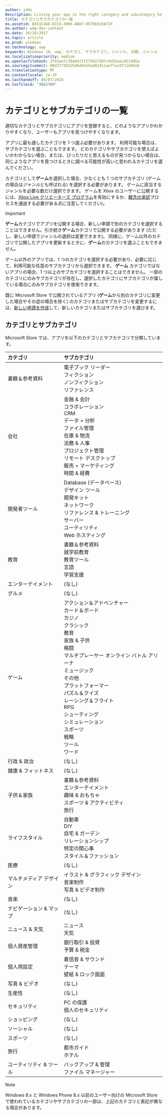 ```yaml
---
author: jnHs
Description: Listing your app in the right category and subcategory helps customers find your app and understand more about it.
title: カテゴリとサブカテゴリの一覧
ms.assetid: D451C468-DCCD-4966-AB87-8E766615A72F
ms.author: wdg-dev-content
ms.date: 10/26/2017
ms.topic: article
ms.prod: windows
ms.technology: uwp
keywords: Windows 10, uwp, カテゴリ, サブカテゴリ, ジャンル, 分類, ジャンル
ms.localizationpriority: medium
ms.openlocfilehash: 3f43ae7c70a9471f279927d87c9d55aac8519d6a
ms.sourcegitcommit: 00d27738325d6db5b5e481911ae7fac0711b05eb
ms.translationtype: MT
ms.contentlocale: ja-JP
ms.lasthandoff: 09/07/2018
ms.locfileid: "3662789"
---
```

# <a name="category-and-subcategory-table"></a>カテゴリとサブカテゴリの一覧


適切なカテゴリとサブカテゴリにアプリを登録すると、どのようなアプリかわかりやすくなり、ユーザーもアプリを見つけやすくなります。

アプリに最も適したカテゴリを 1 つ選ぶ必要があります。 利用可能な場合は、サブカテゴリを選ぶこともできます。 どのカテゴリやサブカテゴリを使えばよいかわからない場合、または、ぴったりだと思えるものが見つからない場合は、同じようなアプリを見つけるときに調べる可能性が高いと思われるカテゴリを選んでください。

カテゴリとして**ゲーム**を選択した場合、少なくとも 1 つのサブカテゴリ (ゲームの場合は*ジャンル*とも呼ばれる) を選択する必要があります。 ゲームに該当するジャンルを必要な数だけ選択できます。 ゲームを Xbox のユーザーに公開するには、[Xbox Live クリエーターズ プログラム](../xbox-live/get-started-with-creators/get-started-with-xbox-live-creators.md)を有効にするか、[概念の承認](../gaming/concept-approval.md)プロセスを通過する必要がある点に注意してください)。 

> [!IMPORTANT] 
> **ゲーム**カテゴリでアプリを公開する場合、新しい申請で別のカテゴリを選択することはできません。引き続き**ゲーム**カテゴリで公開する必要があります (ただし、新しい申請でジャンルの選択は変更できます)。 同様に、ゲーム以外のカテゴリで公開したアプリを更新するときに、**ゲーム**のカテゴリを選ぶこともできません。

ゲーム以外のアプリでは、1 つのカテゴリを選択する必要があり、必要に応じて、利用可能な任意のサブカテゴリから選択できます。 **ゲーム** カテゴリではないアプリの場合、1 つ以上のサブカテゴリを選択することはできません。 一部のカテゴリにのみサブカテゴリが存在し、選択したカテゴリにサブカテゴリが属している場合にのみサブカテゴリを使用できます。

既に Microsoft Store で公開されているアプリ (**ゲーム**から別のカテゴリに変更した場合やその逆の場合を除く) のカテゴリまたはサブカテゴリを変更するには、[新しい申請を作成](app-submissions.md)して、新しいカテゴリまたはサブカテゴリを選びます。

## <a name="categories-and-subcategories"></a>カテゴリとサブカテゴリ

Microsoft Store では、アプリを以下のカテゴリとサブカテゴリで分類しています。

<table>
    <thead>
    <tr class="header">
    <th align="left">カテゴリ</th>
    <th align="left">サブカテゴリ</th>
    </tr>
    </thead>
    <tbody>
<tr>
    <td>書籍＆参考資料</td>
    <td>電子ブック リーダー <br> フィクション <br> ノンフィクション <br> リファレンス</td>
  </tr>
  <tr>
    <td>会社</td>
    <td>金融 & 会計 <br> コラボレーション <br> CRM <br> データ + 分析 <br> ファイル管理 <br> 在庫 & 物流 <br> 法務 & 人事 <br> プロジェクト管理 <br> リモート デスクトップ <br> 販売 + マーケティング <br> 時間 & 経費</td>
  </tr>
  <tr>
    <td>開発者ツール</td>
    <td>Database (データベース) <br> デザイン ツール <br> 開発キット <br> ネットワーク <br> リファレンス & トレーニング <br> サーバー <br> ユーティリティ <br> Web ホスティング</td>
  </tr>
  <tr>
    <td>教育</td>
    <td>書籍＆参考資料 <br> 就学前教育 <br> 教育ツール <br> 言語 <br> 学習支援</td>
  </tr>
  <tr>
    <td>エンターテイメント</td>
    <td>(なし)</td>
  </tr>
  <tr>
    <td>グルメ</td>
    <td>(なし)</td>
  </tr>
  <tr>
    <td>ゲーム</td>
    <td>アクション＆アドベンチャー <br> カード＆ボード <br> カジノ <br> クラシック <br> 教育 <br> 家族 & 子供 <br> 格闘 <br> マルチプレーヤー オンライン バトル アリーナ <br> ミュージック <br> その他 <br> プラットフォーマー <br> パズル＆クイズ <br> レーシング＆フライト <br> RPG <br> シューティング <br> シミュレーション <br> スポーツ <br> 戦略 <br> ツール <br> ワード</td>
  </tr>
  <tr>
    <td>行政 & 政治</td>
    <td>(なし)</td>
  </tr>
  <tr>
    <td>健康 & フィットネス</td>
    <td>(なし)</td>
  </tr>
  <tr>
    <td>子供＆家族</td>
    <td>書籍＆参考資料 <br> エンターテイメント <br> 趣味 & おもちゃ <br> スポーツ & アクティビティ <br> 旅行</td>
  </tr>
  <tr>
    <td>ライフスタイル</td>
    <td>自動車 <br> DIY <br> 自宅 & ガーデン <br> リレーションシップ <br> 特定の関心事 <br> スタイル＆ファッション</td>
  </tr>
  <tr>
    <td>医療</td>
    <td>(なし)</td>
  </tr>
  <tr>
    <td>マルチメディア デザイン</td>
    <td>イラスト & グラフィック デザイン <br> 音楽制作 <br> 写真 & ビデオ制作</td>
  </tr>
  <tr>
    <td>音楽</td>
    <td>(なし)</td>
  </tr>
  <tr>
    <td>ナビゲーション & マップ</td>
    <td>(なし)</td>
  </tr>
  <tr>
    <td>ニュース & 天気</td>
    <td>ニュース <br> 天気</td>
  </tr>
  <tr>
    <td>個人資産管理</td>
    <td>銀行取引 & 投資 <br> 予算 & 税金</td>
  </tr>
  <tr>
    <td>個人用設定</td>
    <td>着信音 & サウンド <br> テーマ <br> 壁紙 & ロック画面</td>
  </tr>
  <tr>
    <td>写真 & ビデオ</td>
    <td>(なし)</td>
  </tr>
  <tr>
    <td>生産性</td>
    <td>(なし)</td>
  </tr>
  <tr>
    <td>セキュリティ</td>
    <td>PC の保護 <br> 個人のセキュリティ</td>
  </tr>
  <tr>
    <td>ショッピング</td>
    <td>(なし)</td>
  </tr>
  <tr>
    <td>ソーシャル</td>
    <td>(なし)</td>
  </tr>
  <tr>
    <td>スポーツ</td>
    <td>(なし)</td>
  </tr>
  <tr>
    <td>旅行</td>
    <td>都市ガイド <br>ホテル</td>
  </tr>
  <tr>
    <td>ユーティリティ & ツール</td>
    <td>バックアップ & 管理 <br> ファイル マネージャー</td>
  </tr>
</tbody>
</table>


<!--
| Category                    | Subcategory                                       |
|-----------------------------|---------------------------------------------------|
| Books + reference           | E-reader <br> Fiction <br> Nonfiction <br> Reference |
| Business                    | Accounting + finance <br> Collaboration <br> CRM <br> Data + analytics <br> File management <br> Inventory + logistics <br> Legal + HR <br> Project management <br> Remote desktop <br> Sales + marketing <br> Time + expenses |
| Developer tools             | Database <br> Design tools <br> Development kits <br> Networking <br> Reference + training <br> Servers <br> Utilities <br> Web hosting |
| Education                   | Books + reference <br> Early learning <br> Instructional tools <br> Language <br> Study aids |
| Entertainment               | (None)                                            |
| Food + dining               | (None)                                            |
| Games                       | Action + adventure <br> Card + board <br> Casino <br> Classics <br> Educational <br> Family + kids <br> Fighting <br> Multi-Player Online Battle Arena <br> Music <br> Other <br> Platformer <br> Puzzle + trivia <br> Racing + flying <br> Role playing <br> Shooter <br> Simulation <br> Sports <br> Strategy <br> Tools <br> Word |
| Government + politics       | (None)                                            |
| Health + fitness            | (None)                                            |
| Kids + family               | Books + reference <br> Entertainment <br> Hobbies + toys <br> Sports + activities <br> Travel |
| Lifestyle                   | Automotive <br> DIY <br> Home + garden <br> Relationships <br> Special interest <br> Style + fashion |
| Medical                     | (None)                                            |
| Multimedia design           | Illustration + graphic design <br> Music production <br> Photo + video production |
| Music                       | (None)                                            |
| Navigation + maps           | (None)                                            |
| News + weather              | News <br> Weather                                 |
| Personal finance            | Banking + investments <br> Budgeting + taxes      |
| Personalization             | Ringtones + sounds <br> Themes <br> Wallpaper + lock screens |
| Photo + video               | (None)                                            |
| Productivity                | (None)                                            |
| Security                    | PC protection <br> Personal security              |
| Shopping                    | (None)                                            |
| Social                      | (None)                                            |
| Sports                      | (None)                                            |
| Travel                      | City guides <br> Hotels                           |
| Utilities + tools           | Backup + manage <br> File managers                |
-->

> [!NOTE] 
> Windows 8.x と Windows Phone 8.x 以前のユーザー向けの Microsoft Store で使われているカテゴリやサブカテゴリの一部は、上記のカテゴリと表記が異なる場合があります。 

